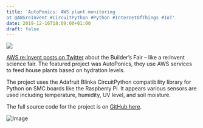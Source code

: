 ```yaml
---
title: 'AutoPonics: AWS plant monitoring
at @AWSreInvent #CircuitPython #Python #InternetOfThings #IoT'
date: 2019-12-16T18:09:00+01:00
draft: false
---
```


![](https://cdn-blog.adafruit.com/uploads/2019/12/Untitled-44.png)

[AWS re:Invent posts on Twitter](https://twitter.com/AWSreInvent/status/1202712798062465024) about the Builder’s Fair – like a re:Invent science fair. The featured project was AutoPonics, they use AWS services to feed house plants based on hydration levels.

The project uses the Adafruit Blinka CircuitPython compatibility library for Python on SMC boards like the Raspberry Pi. It appears various sensors are used including temperature, humidity, UV level, and soil moisture.

The full source code for the project is on [GitHub here](https://github.com/aws-samples/aws-builders-fair-projects/tree/master/reinvent-2019/autoponics/thing-app/sensors).

![Image](https://pbs.twimg.com/media/ELDk3lWU0AEJrb1?format=jpg&name=medium)